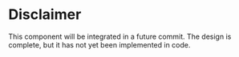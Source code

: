 # Disclaimer

This component will be integrated in a future commit. The design is complete, but it has not yet been implemented in code.
